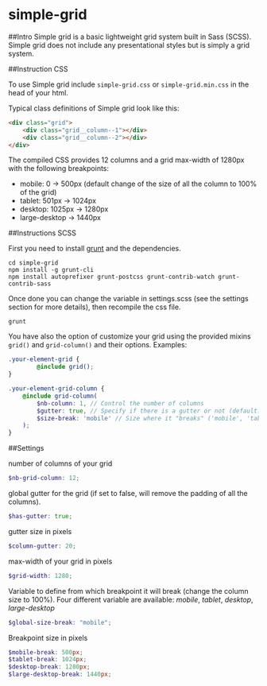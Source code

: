 # simple-grid

##Intro
Simple grid is a basic lightweight grid system built in Sass (SCSS). Simple grid does not include any presentational styles but is simply a grid system.


##Instruction CSS

To use Simple grid include `simple-grid.css` or `simple-grid.min.css` in the head of your html.

Typical class definitions of Simple grid look like this:

```html
<div class="grid">
    <div class="grid__column--1"></div>
    <div class="grid__column--2"></div>
</div>
```

The compiled CSS provides 12 columns and a grid max-width of 1280px with the following breakpoints:
- mobile: 0 -> 500px (default change of the size of all the column to 100% of the grid)
- tablet: 501px -> 1024px
- desktop: 1025px -> 1280px
- large-desktop -> 1440px


##Instructions SCSS

First you need to install [grunt](http://gruntjs.com/getting-started) and the dependencies.

```
cd simple-grid
npm install -g grunt-cli
npm install autoprefixer grunt-postcss grunt-contrib-watch grunt-contrib-sass
```

Once done you can change the variable in settings.scss (see the settings section for more details), then recompile the css file.

```
grunt
```

You have also the option of customize your grid using the provided mixins ```grid()``` and ```grid-column()``` and their options.
Examples:

```SCSS
.your-element-grid {
        @include grid();
}

.your-element-grid-column {
    @include grid-column(
        $nb-column: 1, // Control the number of columns
        $gutter: true, // Specify if there is a gutter or not (default: true)
        $size-break: 'mobile' // Size where it "breaks" ('mobile', 'tablet', 'desktop', 'large-desktop')
    );
}

```


##Settings

number of columns of your grid
```SCSS
$nb-grid-column: 12;
```

global gutter for the grid (if set to false, will remove the padding of all the columns).
```SCSS
$has-gutter: true;
```

gutter size in pixels
```SCSS
$column-gutter: 20;
```

max-width of your grid in pixels
```SCSS
$grid-width: 1280;
```

Variable to define from which breakpoint it will break (change the column size to 100%).
Four different variable are available: *mobile*, *tablet*, *desktop*, *large-desktop*
```SCSS
$global-size-break: "mobile";
```

Breakpoint size in pixels
```SCSS
$mobile-break: 500px;
$tablet-break: 1024px;
$desktop-break: 1280px;
$large-desktop-break: 1440px;
```

